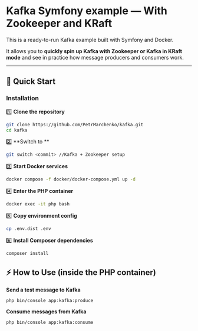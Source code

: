 # Kafka Symfony example — With Zookeeper and KRaft

This is a ready-to-run Kafka example built with Symfony and Docker.

It allows you to **quickly spin up Kafka with Zookeeper or Kafka in KRaft mode** and see in practice how message producers and consumers work.

---

## 🚀 Quick Start

### Installation

1️⃣ **Clone the repository**

```bash
git clone https://github.com/PetrMarchenko/kafka.git
cd kafka
```

2️⃣ **Switch to <commit> **
```bash
git switch <commit> //Kafka + Zookeeper setup
```

3️⃣ **Start Docker services**
```bash
docker compose -f docker/docker-compose.yml up -d
```

4️⃣ **Enter the PHP container**
```bash
docker exec -it php bash
```

5️⃣ **Copy environment config**
```bash
cp .env.dist .env
```

6️⃣ **Install Composer dependencies**
```bash
composer install
```


## ⚡ How to Use (inside the PHP container)

**Send a test message to Kafka**
```bash
php bin/console app:kafka:produce
```

**Consume messages from Kafka**
```bash
php bin/console app:kafka:consume
```
